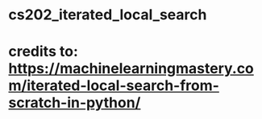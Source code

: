 # cs202_iterated_local_search
# credits to: https://machinelearningmastery.com/iterated-local-search-from-scratch-in-python/